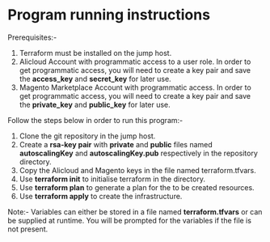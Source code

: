 # Program running instructions

Prerequisites:-
1. Terraform must be installed on the jump host.
2. Alicloud Account with programmatic access to a user role. In order to get programmatic access, you will need to create a key pair and save the **access_key** and **secret_key** for later use. 
3. Magento Marketplace Account with programmatic access. In order to get programmatic access, you will need to create a key pair and save the **private_key** and **public_key** for later use. 


Follow the steps below in order to run this program:-
1. Clone the git repository in the jump host.  
2. Create a **rsa-key pair** with **private** and **public** files named **autoscalingKey** and **autoscalingKey.pub** respectively in the repository directory. 
3. Copy the Alicloud and Magento keys in the file named terraform.tfvars. 
4. Use **terraform init** to initialise terraform in the directory.
5. Use **terraform plan** to generate a plan for the to be created resources. 
6. Use **terraform apply** to create the infrastructure.

Note:-
Variables can either be stored in a file named **terraform.tfvars** or can be supplied at runtime. You will be prompted for the variables if the file is not present.